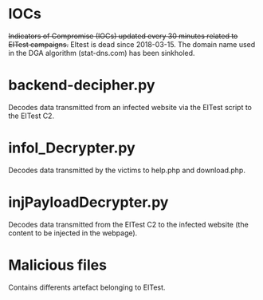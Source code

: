 # IOCs

<strike>Indicators of Compromise (IOCs) updated every 30 minutes related to EITest campaigns.</strike> EItest is dead since 2018-03-15. The domain name used in the DGA algorithm (stat-dns.com) has been sinkholed.

# backend-decipher.py

Decodes data transmitted from an infected website via the EITest script to the EITest C2.

# infol_Decrypter.py

Decodes data transmitted by the victims to help.php and download.php.

# injPayloadDecrypter.py

Decodes data transmitted from the EITest C2 to the infected website (the content to be injected in the webpage).

# Malicious files

Contains differents artefact belonging to EITest.
